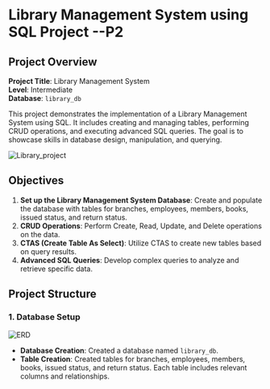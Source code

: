 # Library Management System using SQL Project --P2

## Project Overview

**Project Title**: Library Management System  
**Level**: Intermediate  
**Database**: `library_db`

This project demonstrates the implementation of a Library Management System using SQL. It includes creating and managing tables, performing CRUD operations, and executing advanced SQL queries. The goal is to showcase skills in database design, manipulation, and querying.

![Library_project](https://github.com/najirh/Library-System-Management---P2/blob/main/library.jpg)

## Objectives

1. **Set up the Library Management System Database**: Create and populate the database with tables for branches, employees, members, books, issued status, and return status.
2. **CRUD Operations**: Perform Create, Read, Update, and Delete operations on the data.
3. **CTAS (Create Table As Select)**: Utilize CTAS to create new tables based on query results.
4. **Advanced SQL Queries**: Develop complex queries to analyze and retrieve specific data.

## Project Structure

### 1. Database Setup
![ERD]([https://github.com/najirh/Library-System-Management---P2/blob/main/library_erd.png](https://raw.githubusercontent.com/krishna052005/Library_System_Management/refs/heads/main/Screenshot%202025-07-22%20215731.png))

- **Database Creation**: Created a database named `library_db`.
- **Table Creation**: Created tables for branches, employees, members, books, issued status, and return status. Each table includes relevant columns and relationships.
